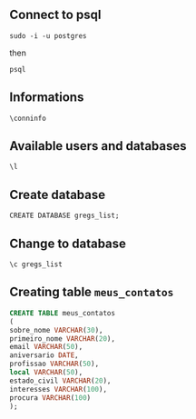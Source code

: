 ## Connect to psql
`sudo -i -u postgres`

then

`psql`

## Informations 

`\conninfo`

## Available users and databases

`\l`

## Create database

`CREATE DATABASE gregs_list;`


## Change to database

`\c gregs_list`

## Creating table `meus_contatos`

```sql
CREATE TABLE meus_contatos
(
sobre_nome VARCHAR(30),
primeiro_nome VARCHAR(20),
email VARCHAR(50),
aniversario DATE,
profissao VARCHAR(50),
local VARCHAR(50),
estado_civil VARCHAR(20),
interesses VARCHAR(100),
procura VARCHAR(100)
);

